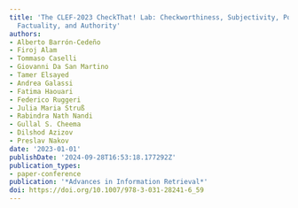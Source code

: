 ```yaml
---
title: 'The CLEF-2023 CheckThat! Lab: Checkworthiness, Subjectivity, Political Bias,
  Factuality, and Authority'
authors:
- Alberto Barrón-Cedeño
- Firoj Alam
- Tommaso Caselli
- Giovanni Da San Martino
- Tamer Elsayed
- Andrea Galassi
- Fatima Haouari
- Federico Ruggeri
- Julia Maria Struß
- Rabindra Nath Nandi
- Gullal S. Cheema
- Dilshod Azizov
- Preslav Nakov
date: '2023-01-01'
publishDate: '2024-09-28T16:53:18.177292Z'
publication_types:
- paper-conference
publication: '*Advances in Information Retrieval*'
doi: https://doi.org/10.1007/978-3-031-28241-6_59
---
```

